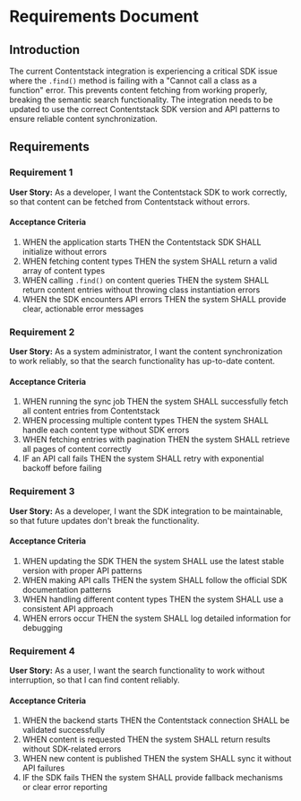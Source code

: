 # Requirements Document

## Introduction

The current Contentstack integration is experiencing a critical SDK issue where the `.find()` method is failing with a "Cannot call a class as a function" error. This prevents content fetching from working properly, breaking the semantic search functionality. The integration needs to be updated to use the correct Contentstack SDK version and API patterns to ensure reliable content synchronization.

## Requirements

### Requirement 1

**User Story:** As a developer, I want the Contentstack SDK to work correctly, so that content can be fetched from Contentstack without errors.

#### Acceptance Criteria

1. WHEN the application starts THEN the Contentstack SDK SHALL initialize without errors
2. WHEN fetching content types THEN the system SHALL return a valid array of content types
3. WHEN calling `.find()` on content queries THEN the system SHALL return content entries without throwing class instantiation errors
4. WHEN the SDK encounters API errors THEN the system SHALL provide clear, actionable error messages

### Requirement 2

**User Story:** As a system administrator, I want the content synchronization to work reliably, so that the search functionality has up-to-date content.

#### Acceptance Criteria

1. WHEN running the sync job THEN the system SHALL successfully fetch all content entries from Contentstack
2. WHEN processing multiple content types THEN the system SHALL handle each content type without SDK errors
3. WHEN fetching entries with pagination THEN the system SHALL retrieve all pages of content correctly
4. IF an API call fails THEN the system SHALL retry with exponential backoff before failing

### Requirement 3

**User Story:** As a developer, I want the SDK integration to be maintainable, so that future updates don't break the functionality.

#### Acceptance Criteria

1. WHEN updating the SDK THEN the system SHALL use the latest stable version with proper API patterns
2. WHEN making API calls THEN the system SHALL follow the official SDK documentation patterns
3. WHEN handling different content types THEN the system SHALL use a consistent API approach
4. WHEN errors occur THEN the system SHALL log detailed information for debugging

### Requirement 4

**User Story:** As a user, I want the search functionality to work without interruption, so that I can find content reliably.

#### Acceptance Criteria

1. WHEN the backend starts THEN the Contentstack connection SHALL be validated successfully
2. WHEN content is requested THEN the system SHALL return results without SDK-related errors
3. WHEN new content is published THEN the system SHALL sync it without API failures
4. IF the SDK fails THEN the system SHALL provide fallback mechanisms or clear error reporting
